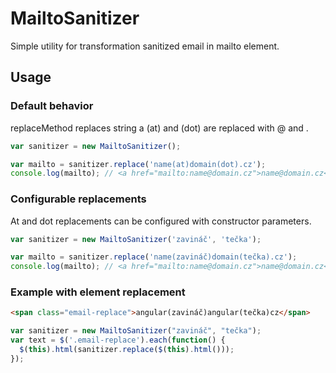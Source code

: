 # MailtoSanitizer

Simple utility for transformation sanitized email in mailto element.

## Usage

### Default behavior

replaceMethod replaces string a
(at) and (dot) are replaced with @ and .

```javascript
var sanitizer = new MailtoSanitizer();

var mailto = sanitizer.replace('name(at)domain(dot).cz');
console.log(mailto); // <a href="mailto:name@domain.cz">name@domain.cz</a>
```

### Configurable replacements
At and dot replacements can be configured with constructor parameters.


```javascript
var sanitizer = new MailtoSanitizer('zavináč', 'tečka');

var mailto = sanitizer.replace('name(zavináč)domain(tečka).cz');
console.log(mailto); // <a href="mailto:name@domain.cz">name@domain.cz</a>
```

### Example with element replacement

```html
<span class="email-replace">angular(zavináč)angular(tečka)cz</span>
```

```javascript
var sanitizer = new MailtoSanitizer("zavináč", "tečka");
var text = $('.email-replace').each(function() {
  $(this).html(sanitizer.replace($(this).html()));
});
```